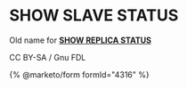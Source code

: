 # SHOW SLAVE STATUS

Old name for [**SHOW REPLICA STATUS**](../../../../reference/sql-statements/administrative-sql-statements/show/show-replica-status.md)

CC BY-SA / Gnu FDL

{% @marketo/form formId="4316" %}

